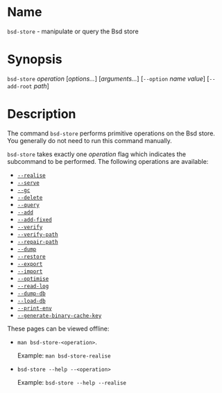 # Name

`bsd-store` - manipulate or query the Bsd store

# Synopsis

`bsd-store` *operation* [*options…*] [*arguments…*]
  [`--option` *name* *value*]
  [`--add-root` *path*]

# Description

The command `bsd-store` performs primitive operations on the Bsd store.
You generally do not need to run this command manually.

`bsd-store` takes exactly one *operation* flag which indicates the subcommand to be performed. The following operations are available:

- [`--realise`](./bsd-store/realise.md)
- [`--serve`](./bsd-store/serve.md)
- [`--gc`](./bsd-store/gc.md)
- [`--delete`](./bsd-store/delete.md)
- [`--query`](./bsd-store/query.md)
- [`--add`](./bsd-store/add.md)
- [`--add-fixed`](./bsd-store/add-fixed.md)
- [`--verify`](./bsd-store/verify.md)
- [`--verify-path`](./bsd-store/verify-path.md)
- [`--repair-path`](./bsd-store/repair-path.md)
- [`--dump`](./bsd-store/dump.md)
- [`--restore`](./bsd-store/restore.md)
- [`--export`](./bsd-store/export.md)
- [`--import`](./bsd-store/import.md)
- [`--optimise`](./bsd-store/optimise.md)
- [`--read-log`](./bsd-store/read-log.md)
- [`--dump-db`](./bsd-store/dump-db.md)
- [`--load-db`](./bsd-store/load-db.md)
- [`--print-env`](./bsd-store/print-env.md)
- [`--generate-binary-cache-key`](./bsd-store/generate-binary-cache-key.md)

These pages can be viewed offline:

- `man bsd-store-<operation>`.

  Example: `man bsd-store-realise`

- `bsd-store --help --<operation>`

  Example: `bsd-store --help --realise`
